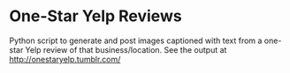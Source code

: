 One-Star Yelp Reviews
======================
Python script to generate and post images captioned with text from a one-star Yelp review of that business/location. See the output at http://onestaryelp.tumblr.com/
